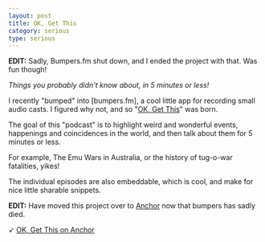 ```yaml
---
layout: post
title: OK, Get This
category: serious
type: serious
---
```


**EDIT:** Sadly, Bumpers.fm shut down, and I ended the project with that. Was fun though!

_Things you probably didn't know about, in 5 minutes or less!_

I recently "bumped" into [bumpers.fm], a cool little app for recording small audio casts. I figured why not, and so "[OK, Get This](https://anchor.fm/ok)" was born.

The goal of this "podcast" is to highlight weird and wonderful events, happenings and coincidences in the world, and then talk about them for 5 minutes or less.

For example, The Emu Wars in Australia, or the history of tug-o-war fatalities, yikes!

The individual episodes are also embeddable, which is cool, and make for nice little sharable snippets.

**EDIT:** Have moved this project over to [Anchor](https://anchor.fm/ok) now that bumpers has sadly died.

➶ [OK, Get This on Anchor](https://anchor.fm/ok)
